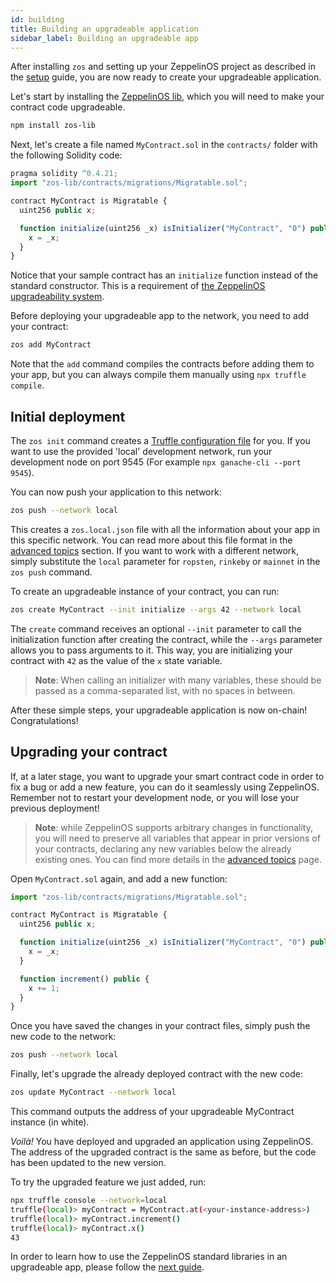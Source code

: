 ```yaml
---
id: building
title: Building an upgradeable application
sidebar_label: Building an upgradeable app
---
```


After installing `zos` and setting up your ZeppelinOS project as described in the [setup](setup.md) guide, you are now ready to create your upgradeable application.

Let's start by installing the [ZeppelinOS lib](https://github.com/zeppelinos/zos-lib), which you will need to make your contract code upgradeable.

```sh
npm install zos-lib
```

Next, let's create a file named `MyContract.sol` in the `contracts/` folder with the following Solidity code:

```js
pragma solidity ^0.4.21;
import "zos-lib/contracts/migrations/Migratable.sol";

contract MyContract is Migratable {
  uint256 public x;

  function initialize(uint256 _x) isInitializer("MyContract", "0") public {
    x = _x;
  }
}
```

Notice that your sample contract has an `initialize` function instead of the standard constructor. This is a requirement of [the ZeppelinOS upgradeability system](advanced.md#initializers-vs-constructors).

Before deploying your upgradeable app to the network, you need to add your contract:

```sh
zos add MyContract
```

Note that the `add` command compiles the contracts before adding them to your app, but you can always compile them manually using `npx truffle compile`.


## Initial deployment

The `zos init` command creates a [Truffle configuration file](http://truffleframework.com/docs/getting_started/project#alternative-migrating-with-ganache) for you. If you want to use the provided 'local' development network, run your development node on port 9545 (For example `npx ganache-cli --port 9545`).

You can now push your application to this network:

```sh
zos push --network local
```

This creates a `zos.local.json` file with all the information about your app in this specific network. You can read more about this file format in the [advanced topics](advanced.md#format-of-zosjson-and-zos-network-json-files) section. If you want to work with a different network, simply substitute the `local` parameter for `ropsten`, `rinkeby` or `mainnet` in the `zos push` command.

To create an upgradeable instance of your contract, you can run:

```sh
zos create MyContract --init initialize --args 42 --network local
```

The `create` command receives an optional `--init` parameter to call the initialization function after creating the contract, while the `--args` parameter allows you to pass arguments to it. This way, you are initializing your contract with `42` as the value of the `x` state variable.

> **Note**: When calling an initializer with many variables, these should be passed as a comma-separated list, with no spaces in between.

After these simple steps, your upgradeable application is now on-chain! Congratulations!

## Upgrading your contract

If, at a later stage, you want to upgrade your smart contract code in order to fix a bug or add a new feature, you can do it seamlessly using ZeppelinOS. Remember not to restart your development node, or you will lose your previous deployment!

> **Note**: while ZeppelinOS supports arbitrary changes in functionality, you will need to preserve all variables that appear in prior versions of your contracts, declaring any new variables below the already existing ones. You can find more details in the [advanced topics](advanced.md) page.

Open `MyContract.sol` again, and add a new function:
```js
import "zos-lib/contracts/migrations/Migratable.sol";

contract MyContract is Migratable {
  uint256 public x;

  function initialize(uint256 _x) isInitializer("MyContract", "0") public {
    x = _x;
  }

  function increment() public {
    x += 1;  
  }
}
```


Once you have saved the changes in your contract files, simply push the new code to the network:

```sh
zos push --network local
```

Finally, let's upgrade the already deployed contract with the new code:

```sh
zos update MyContract --network local
```
This command outputs the address of your upgradeable MyContract instance (in white).

_Voilà!_ You have deployed and upgraded an application using ZeppelinOS. The address of the upgraded contract is the same as before, but the code has been updated to the new version.

To try the upgraded feature we just added, run:
```sh
npx truffle console --network=local
truffle(local)> myContract = MyContract.at(<your-instance-address>)
truffle(local)> myContract.increment()
truffle(local)> myContract.x()
43
```

In order to learn how to use the ZeppelinOS standard libraries in an upgradeable app, please follow the [next guide](using.md).
